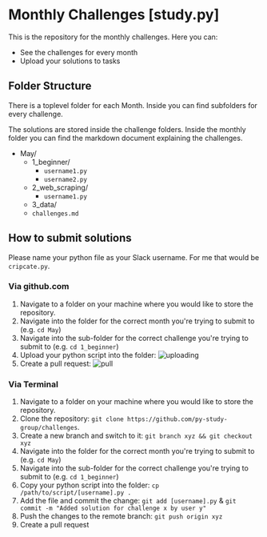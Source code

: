 # Monthly Challenges [study.py]

This is the repository for the monthly challenges. Here you can:

* See the challenges for every month
* Upload your solutions to tasks

## Folder Structure

There is a toplevel folder for each Month. Inside you can find subfolders for every challenge.

The solutions are stored inside the challenge folders.
Inside the monthly folder you can find the markdown document explaining the challenges.

* May/
  * 1_beginner/
    * `username1.py`
    * `username2.py`
  * 2_web_scraping/
    * `username1.py`
  * 3_data/
  * `challenges.md`

## How to submit solutions

Please name your python file as your Slack username. For me that would be `cripcate.py`.

### Via github.com

1. Navigate to a folder on your machine where you would like to store the repository.
3. Navigate into the folder for the correct month you're trying to submit to (e.g. `cd May`)
4. Navigate into the sub-folder for the correct challenge you're trying to submit to (e.g. `cd 1_beginner`)
5. Upload your python script into the folder: ![uploading](https://i.imgur.com/gbdCvKF.png)
6. Create a pull request: ![pull](https://i.imgur.com/0ngU8Wy.png)

### Via Terminal

1. Navigate to a folder on your machine where you would like to store the repository.
2. Clone the repository: `git clone https://github.com/py-study-group/challenges`.
3. Create a new branch and switch to it: `git branch xyz && git checkout xyz`
4. Navigate into the folder for the correct month you're trying to submit to (e.g. `cd May`)
5. Navigate into the sub-folder for the correct challenge you're trying to submit to (e.g. `cd 1_beginner`)
6. Copy your python script into the folder: `cp /path/to/script/[username].py .`
7. Add the file and commit the change: `git add [username].py` & `git commit -m "Added solution for challenge x by user y"`
8. Push the changes to the remote branch: `git push origin xyz`
9. Create a pull request
